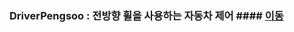 
### DriverPengsoo : 전방향 휠을 사용하는 자동차 제어  #### [이동](https://github.com/HyungJoo-Kwon/project/tree/main/DriverPengsoo)

